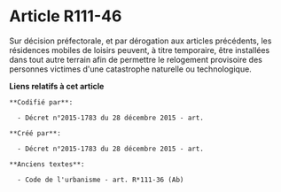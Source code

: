 # Article R111-46

Sur décision préfectorale, et par dérogation aux articles précédents, les résidences mobiles de loisirs peuvent, à titre
temporaire, être installées dans tout autre terrain afin de permettre le relogement provisoire des personnes victimes d'une
catastrophe naturelle ou technologique.

**Liens relatifs à cet article**

	**Codifié par**:

	  - Décret n°2015-1783 du 28 décembre 2015 - art.

	**Créé par**:

	  - Décret n°2015-1783 du 28 décembre 2015 - art.

	**Anciens textes**:

	  - Code de l'urbanisme - art. R*111-36 (Ab)
